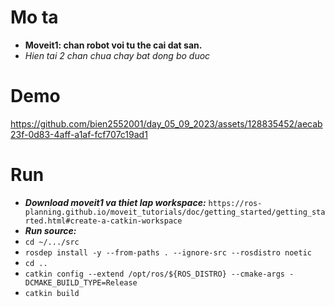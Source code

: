 # Mo ta
- **Moveit1: chan robot voi tu the cai dat san.**
- _Hien tai 2 chan chua chay bat dong bo duoc_
# Demo 
https://github.com/bien2552001/day_05_09_2023/assets/128835452/aecab23f-0d83-4aff-a1af-fcf707c19ad1

# Run
- _**Download moveit1 va thiet lap workspace:**_ ```https://ros-planning.github.io/moveit_tutorials/doc/getting_started/getting_started.html#create-a-catkin-workspace```
- _**Run source:**_
- ```cd ~/.../src```
- ```rosdep install -y --from-paths . --ignore-src --rosdistro noetic```
- ```cd ..```
- ```catkin config --extend /opt/ros/${ROS_DISTRO} --cmake-args -DCMAKE_BUILD_TYPE=Release```
- ```catkin build```
